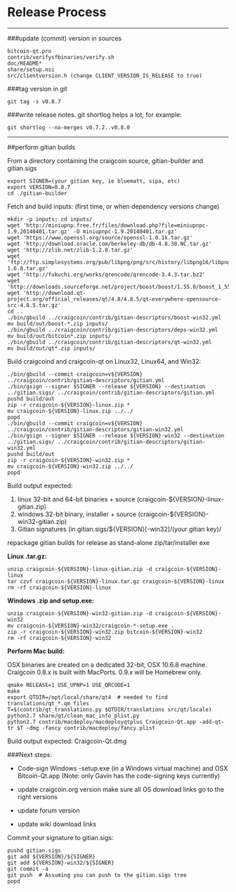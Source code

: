 Release Process
====================

* * *

###update (commit) version in sources


	bitcoin-qt.pro
	contrib/verifysfbinaries/verify.sh
	doc/README*
	share/setup.nsi
	src/clientversion.h (change CLIENT_VERSION_IS_RELEASE to true)

###tag version in git

	git tag -s v0.8.7

###write release notes. git shortlog helps a lot, for example:

	git shortlog --no-merges v0.7.2..v0.8.0

* * *

##perform gitian builds

 From a directory containing the craigcoin source, gitian-builder and gitian.sigs
  
	export SIGNER=(your gitian key, ie bluematt, sipa, etc)
	export VERSION=0.8.7
	cd ./gitian-builder

 Fetch and build inputs: (first time, or when dependency versions change)

	mkdir -p inputs; cd inputs/
	wget 'http://miniupnp.free.fr/files/download.php?file=miniupnpc-1.9.20140401.tar.gz' -O miniupnpc-1.9.20140401.tar.gz'
	wget 'https://www.openssl.org/source/openssl-1.0.1k.tar.gz'
	wget 'http://download.oracle.com/berkeley-db/db-4.8.30.NC.tar.gz'
	wget 'http://zlib.net/zlib-1.2.8.tar.gz'
	wget 'ftp://ftp.simplesystems.org/pub/libpng/png/src/history/libpng16/libpng-1.6.8.tar.gz'
	wget 'http://fukuchi.org/works/qrencode/qrencode-3.4.3.tar.bz2'
	wget 'http://downloads.sourceforge.net/project/boost/boost/1.55.0/boost_1_55_0.tar.bz2'
	wget 'http://download.qt-project.org/official_releases/qt/4.8/4.8.5/qt-everywhere-opensource-src-4.8.5.tar.gz'
	cd ..
	./bin/gbuild ../craigcoin/contrib/gitian-descriptors/boost-win32.yml
	mv build/out/boost-*.zip inputs/
	./bin/gbuild ../craigcoin/contrib/gitian-descriptors/deps-win32.yml
	mv build/out/bitcoin*.zip inputs/
	./bin/gbuild ../craigcoin/contrib/gitian-descriptors/qt-win32.yml
	mv build/out/qt*.zip inputs/

 Build craigcoind and craigcoin-qt on Linux32, Linux64, and Win32:
  
	./bin/gbuild --commit craigcoin=v${VERSION} ../craigcoin/contrib/gitian-descriptors/gitian.yml
	./bin/gsign --signer $SIGNER --release ${VERSION} --destination ../gitian.sigs/ ../craigcoin/contrib/gitian-descriptors/gitian.yml
	pushd build/out
	zip -r craigcoin-${VERSION}-linux.zip *
	mv craigcoin-${VERSION}-linux.zip ../../
	popd
	./bin/gbuild --commit craigcoin=v${VERSION} ../craigcoin/contrib/gitian-descriptors/gitian-win32.yml
	./bin/gsign --signer $SIGNER --release ${VERSION}-win32 --destination ../gitian.sigs/ ../craigcoin/contrib/gitian-descriptors/gitian-win32.yml
	pushd build/out
	zip -r craigcoin-${VERSION}-win32.zip *
	mv craigcoin-${VERSION}-win32.zip ../../
	popd

  Build output expected:

  1. linux 32-bit and 64-bit binaries + source (craigcoin-${VERSION}-linux-gitian.zip)
  2. windows 32-bit binary, installer + source (craigcoin-${VERSION}-win32-gitian.zip)
  3. Gitian signatures (in gitian.sigs/${VERSION}[-win32]/(your gitian key)/

repackage gitian builds for release as stand-alone zip/tar/installer exe

**Linux .tar.gz:**

	unzip craigcoin-${VERSION}-linux-gitian.zip -d craigcoin-${VERSION}-linux
	tar czvf craigcoin-${VERSION}-linux.tar.gz craigcoin-${VERSION}-linux
	rm -rf craigcoin-${VERSION}-linux

**Windows .zip and setup.exe:**

	unzip craigcoin-${VERSION}-win32-gitian.zip -d craigcoin-${VERSION}-win32
	mv craigcoin-${VERSION}-win32/craigcoin-*-setup.exe .
	zip -r craigcoin-${VERSION}-win32.zip bitcoin-${VERSION}-win32
	rm -rf craigcoin-${VERSION}-win32

**Perform Mac build:**

  OSX binaries are created on a dedicated 32-bit, OSX 10.6.8 machine.
  Craigcoin 0.8.x is built with MacPorts.  0.9.x will be Homebrew only.

	qmake RELEASE=1 USE_UPNP=1 USE_QRCODE=1
	make
	export QTDIR=/opt/local/share/qt4  # needed to find translations/qt_*.qm files
	T=$(contrib/qt_translations.py $QTDIR/translations src/qt/locale)
	python2.7 share/qt/clean_mac_info_plist.py
	python2.7 contrib/macdeploy/macdeployqtplus Craigcoin-Qt.app -add-qt-tr $T -dmg -fancy contrib/macdeploy/fancy.plist

 Build output expected: Craigcoin-Qt.dmg

###Next steps:

* Code-sign Windows -setup.exe (in a Windows virtual machine) and
  OSX Bitcoin-Qt.app (Note: only Gavin has the code-signing keys currently)

* update craigcoin.org version
  make sure all OS download links go to the right versions

* update forum version

* update wiki download links

Commit your signature to gitian.sigs:

	pushd gitian.sigs
	git add ${VERSION}/${SIGNER}
	git add ${VERSION}-win32/${SIGNER}
	git commit -a
	git push  # Assuming you can push to the gitian.sigs tree
	popd

